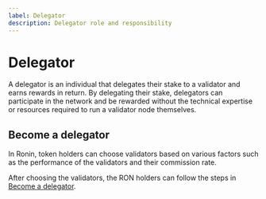 ```yaml
---
label: Delegator
description: Delegator role and responsibility
---
```


# Delegator
A delegator is an individual that delegates their stake to a validator and earns rewards in return. By delegating their stake, delegators can participate in the network and be rewarded without the technical expertise or resources required to run a validator node themselves.

## Become a delegator
In Ronin, token holders can choose validators based on various factors such as the performance of the validators and their commission rate.

After choosing the validators, the RON holders can follow the steps in [Become a delegator](./../../delegators/onboarding/become-delegator.mdx).
